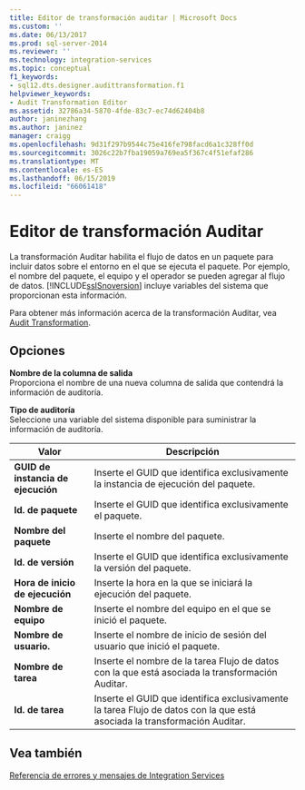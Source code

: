 ```yaml
---
title: Editor de transformación auditar | Microsoft Docs
ms.custom: ''
ms.date: 06/13/2017
ms.prod: sql-server-2014
ms.reviewer: ''
ms.technology: integration-services
ms.topic: conceptual
f1_keywords:
- sql12.dts.designer.audittransformation.f1
helpviewer_keywords:
- Audit Transformation Editor
ms.assetid: 32786a34-5870-4fde-83c7-ec74d62404b8
author: janinezhang
ms.author: janinez
manager: craigg
ms.openlocfilehash: 9d31f297b9544c75e416fe798facd6a1c328ff0d
ms.sourcegitcommit: 3026c22b7fba19059a769ea5f367c4f51efaf286
ms.translationtype: MT
ms.contentlocale: es-ES
ms.lasthandoff: 06/15/2019
ms.locfileid: "66061418"
---
```

# <a name="audit-transformation-editor"></a>Editor de transformación Auditar
  La transformación Auditar habilita el flujo de datos en un paquete para incluir datos sobre el entorno en el que se ejecuta el paquete. Por ejemplo, el nombre del paquete, el equipo y el operador se pueden agregar al flujo de datos. [!INCLUDE[ssISnoversion](../includes/ssisnoversion-md.md)] incluye variables del sistema que proporcionan esta información.  
  
 Para obtener más información acerca de la transformación Auditar, vea [Audit Transformation](data-flow/transformations/audit-transformation.md).  
  
## <a name="options"></a>Opciones  
 **Nombre de la columna de salida**  
 Proporciona el nombre de una nueva columna de salida que contendrá la información de auditoría.  
  
 **Tipo de auditoría**  
 Seleccione una variable del sistema disponible para suministrar la información de auditoría.  
  
|Valor|Descripción|  
|-----------|-----------------|  
|**GUID de instancia de ejecución**|Inserte el GUID que identifica exclusivamente la instancia de ejecución del paquete.|  
|**Id. de paquete**|Inserte el GUID que identifica exclusivamente el paquete.|  
|**Nombre del paquete**|Inserte el nombre del paquete.|  
|**Id. de versión**|Inserte el GUID que identifica exclusivamente la versión del paquete.|  
|**Hora de inicio de ejecución**|Inserte la hora en la que se iniciará la ejecución del paquete.|  
|**Nombre de equipo**|Inserte el nombre del equipo en el que se inició el paquete.|  
|**Nombre de usuario.**|Inserte el nombre de inicio de sesión del usuario que inició el paquete.|  
|**Nombre de tarea**|Inserte el nombre de la tarea Flujo de datos con la que está asociada la transformación Auditar.|  
|**Id. de tarea**|Inserte el GUID que identifica exclusivamente la tarea Flujo de datos con la que está asociada la transformación Auditar.|  
  
## <a name="see-also"></a>Vea también  
 [Referencia de errores y mensajes de Integration Services](../../2014/integration-services/integration-services-error-and-message-reference.md)  
  
  
